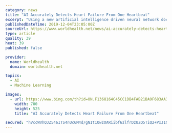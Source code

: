 ```yaml
---
category: news
title: "AI Accurately Detects Heart Failure From One Heartbeat"
excerpt: "Using a new artificial intelligence driven neural network doctors may be able to detect heart failure from a single heartbeat with 100% accuracy in the future according to a recent study published in Biomedical Signal Processing and Control Journal. The study conducted by researchers from the Universities of Surrey, Florence, and Warwick ..."
publishedDateTime: 2019-12-04T23:05:00Z
sourceUrl: https://www.worldhealth.net/news/ai-accurately-detects-heart-failure-one-heartbeat/
type: article
quality: 39
heat: 39
published: false

provider:
  name: Worldhealth
  domain: worldhealth.net

topics:
  - AI
  - Machine Learning

images:
  - url: https://www.bing.com/th?id=ON.F1368164C45CC1DB4FAB21BA9F683AA3
    width: 700
    height: 525
    title: "AI Accurately Detects Heart Failure From One Heartbeat"

secured: "hVccWVhQJZ546ITS4nUc6M4d/gNIt1OwzOARiibf6zlfrDzUZQ5TiQ2+PxJ1GE735F3uw5fBeb9QeKYV50KjsWJaiKb1WmOljv/xMIO24wUJh86hYRVU704t6SOzQy/0/frx0SXcn3tjpAiJJtFGZGfJAUvji7NXKyTnpvR8NdatVK3VNC5KPc0JVZma1nQmL97CEcZjUYDTvfNuUzoPCOg7mmjOVAzLEUh3H/ijDEwVMvyN4LLgjr423G44sCXl6jCsFuodP94kLNK3OKXsUg==;nBN1HTHw5d8LfW6jEJ9DOA=="
---
```


